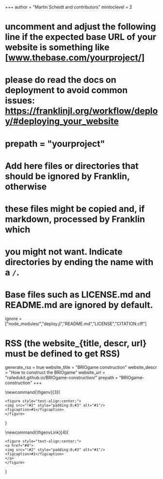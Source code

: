 <!--
Add here global page variables to use throughout your website.
-->
+++
author = "Martin Scheidt and contributors"
mintoclevel = 2

# uncomment and adjust the following line if the expected base URL of your website is something like [www.thebase.com/yourproject/]
# please do read the docs on deployment to avoid common issues: https://franklinjl.org/workflow/deploy/#deploying_your_website
# prepath = "yourproject"

# Add here files or directories that should be ignored by Franklin, otherwise
# these files might be copied and, if markdown, processed by Franklin which
# you might not want. Indicate directories by ending the name with a `/`.
# Base files such as LICENSE.md and README.md are ignored by default.
ignore = ["node_modules/","deploy.jl","README.md","LICENSE","CITATION.cff"]

# RSS (the website_{title, descr, url} must be defined to get RSS)
generate_rss = true
website_title = "BRIOgame construction"
website_descr = "How to construct the BRIOgame"
website_url   = "railedukit.github.io/BRIOgame-construction/"
prepath       = "BRIOgame-construction"
+++

<!--
Add here global latex commands to use throughout your pages.
-->
\newcommand{\figenv}[3]{
~~~
<figure style="text-align:center;">
<img src="!#2" style="padding:0;#3" alt="#1"/>
<figcaption>#1</figcaption>
</figure>
~~~
}

\newcommand{\figenvLink}[4]{
~~~
<figure style="text-align:center;">
<a href="#4">
<img src="!#2" style="padding:0;#3" alt="#1"/>
<figcaption>#1</figcaption>
</a>
</figure>
~~~
}
